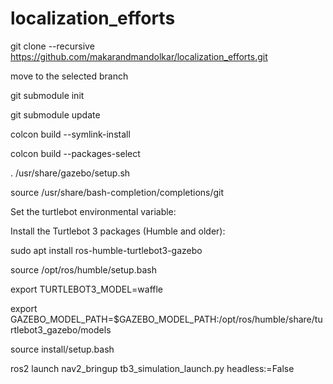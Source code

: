 # localization_efforts

git clone --recursive https://github.com/makarandmandolkar/localization_efforts.git

move to the selected branch

git submodule init

git submodule update

colcon build --symlink-install

colcon build --packages-select <name-of-pkg>


. /usr/share/gazebo/setup.sh

source /usr/share/bash-completion/completions/git


Set the turtlebot environmental variable:

Install the Turtlebot 3 packages (Humble and older):


sudo apt install ros-humble-turtlebot3-gazebo


source /opt/ros/humble/setup.bash


export TURTLEBOT3_MODEL=waffle


export GAZEBO_MODEL_PATH=$GAZEBO_MODEL_PATH:/opt/ros/humble/share/turtlebot3_gazebo/models


source install/setup.bash



ros2 launch nav2_bringup tb3_simulation_launch.py headless:=False
